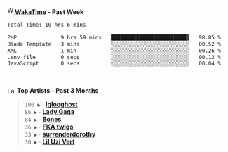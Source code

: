 <img src="https://github.com/dxnter/dxnter/assets/17434202/67b21fa4-d36d-46f9-9dec-f23d976b00ef" alt="WakaTime Logo" width="14" height="18"/><a href="https://wakatime.com/@dxnter" target="_blank"><strong> WakaTime</strong></a><strong> - Past Week</strong>

<!--START_SECTION:waka-->

```txt
Total Time: 10 hrs 6 mins

PHP              9 hrs 59 mins   ████████████████████████▓   98.85 %
Blade Template   3 mins          ░░░░░░░░░░░░░░░░░░░░░░░░░   00.52 %
XML              1 min           ░░░░░░░░░░░░░░░░░░░░░░░░░   00.26 %
.env file        0 secs          ░░░░░░░░░░░░░░░░░░░░░░░░░   00.13 %
JavaScript       0 secs          ░░░░░░░░░░░░░░░░░░░░░░░░░   00.04 %
```

<!--END_SECTION:waka-->

<br/>

<!--START_LASTFM_ARTISTS:{"period": "3month", "rows": 6}-->
<a href="https://last.fm" target="_blank"><img src="https://user-images.githubusercontent.com/17434202/215290617-e793598d-d7c9-428f-9975-156db1ba89cc.svg" alt="Last.fm Logo" width="18" height="13"/></a> **Top Artists - Past 3 Months**

> `100 ▶️` ∙ **[Iglooghost](https://www.last.fm/music/Iglooghost)**<br/>
> `86 ▶️` ∙ **[Lady Gaga](https://www.last.fm/music/Lady+Gaga)**<br/>
> `84 ▶️` ∙ **[Bones](https://www.last.fm/music/Bones)**<br/>
> `36 ▶️` ∙ **[FKA twigs](https://www.last.fm/music/FKA+twigs)**<br/>
> `33 ▶️` ∙ **[surrenderdorothy](https://www.last.fm/music/surrenderdorothy)**<br/>
> `30 ▶️` ∙ **[Lil Uzi Vert](https://www.last.fm/music/Lil+Uzi+Vert)**<br/>
<!--END_LASTFM_ARTISTS-->
